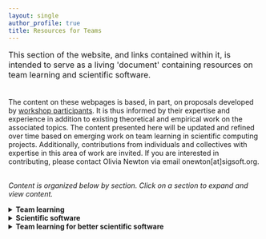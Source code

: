 ```yaml
---
layout: single
author_profile: true
title: Resources for Teams
---
```


<p style="font-size: 16px;">This section of the website, and links contained within it, is intended to serve as a living 'document' containing resources on team learning and scientific software. <br><br>

The content on these webpages is based, in part, on proposals developed by <a href = "{{ '/participants' | prepend: site.baseurl }}">workshop participants</a>. It is thus informed by their expertise and experience in addition to existing theoretical and empirical work on the associated topics. The content presented here will be updated and refined over time based on emerging work on team learning in scientific computing projects. Additionally, contributions from individuals and collectives with expertise in this area of work are invited. If you are interested in contributing, please contact Olivia Newton via email onewton[at]sigsoft.org.<br><br>

<i>Content is organized below by section. Click on a section to expand and view content.</i></p>

<details>
<summary><strong>Team learning</strong></summary>
<p style="font-size: 16px;">
"<i>The acquisition of knowledge, skills, and performance capabilities of an interdependent set of individuals through interaction and experience [...] a team-level property that captures the collective knowledge pool, potential synergies among team members, and unique contributions.</i>" (<a href = "https://doi.org/10.1111/j.1529-1006.2006.00030.x">Kozlowski & Ilgen, 2006</a>)

<br><br>
Here the focus is on the processes and behaviors of team members which reflect learning at the group level. A number of definitions are offered in the literature which emphasize the sharing, integrative, and reflective processes that constitute team learning. Although a single definition is provided above, a set of definitions is collected and available at <a href = "https://docs.google.com/spreadsheets/d/1WiIX490If0z7OzW1-Y9wLezDakIieydHgn1y6EAnQuM/edit?usp=sharing">this link</a>. 
<br><br>

To support team performance and software outcomes, it is important to measure and evaluate how teams engage in learning throughout their collaboration. A number of instruments have been developed to measure team learning. These measures are available at <a href = "https://docs.google.com/spreadsheets/d/1iAShCwYc8gua7uxyCtASpVE__o660ak-Y3AgDTtbg1k/edit?usp=sharing">this link</a>. These measures are based on varying conceptualizations of team learning and thus capture a variety of processes and behaviors. Importantly, the majority of these measures have been developed to assess team learning across different types of teams. In other words, these measures have not been developed with the specific needs or requirements of scientific software teams in mind. Furthermore, temporal aspects of team learning are not well understood and remain understudied (<a href = "https://doi.org/10.3389/fpsyg.2019.01417">Wiese & Burke, 2019</a>). In the <i>Team learning for better scientific software</i> section below, guidance on team learning for this domain and across project stages is offered.
</p>
</details>

<details>
<summary><strong>Scientific software</strong></summary>

<p style="font-size: 16px;">
"<i>Software with a large computational component. Further, scientific software is usually developed by multidisciplinary teams made up of scientists and software developers.</i>" (<a href = "https://doi.org/10.1016/j.infsof.2014.05.006">Kanewala & Bieman, 2014</a>)
<br> <br>
"<i>Software that aids in research, testing or design of scientific models that are used to explain and predict the behavior of real objects or systems in a variety of scientific disciplines.</i>" (<a href = "https://publish.tntech.edu/index.php/PSRCI/article/view/679">Shakya et al., 2020</a>)
<br><br>

We adopt the definitions of scientific software which are provided above. As the definitions suggest, scientific software encompasses many different types of software which are developed and/or used to carry out scientific work. We draw attention to the following components of these definitions: collaboration across disciplines; computational requirements; and scientific goals.

</p>

<details>
<summary><i>Why scientific software and why now?</i></summary>

<p style="font-size: 16px;"> The landscape of science and software is changing such that there is now a growing need (and more opportunities) to explore the collaborative development and use of scientific software. Technological advances and complex computation have created a significant need for this research. The demand for scientific software is greater than ever, and what 'used to work' doesn't necessarily work anymore. The shift towards open science, data, and code, and associated values has also contributed to the need to improve scientific software. Along with the increasing reliance on collaborative rather than indepedent work, teams are increasingly multidisciplinary, even if just in one scientific domain, and they focus on addressing large, complicated, and multi-dimensional problems. In sum, greater openness, greater complexity, and greater interdisciplinarity have enabled the emergence and growth of this area.
.</p>
</details>

<details>
<summary><i>What makes teams in scientific computing unique?</i></summary>

<p style="font-size: 16px;">
We contend that teams in scientific computing can and should be differentiated from scientific teams and software development teams. 
Unique characteristics of scientific software projects and teams include, but are not limited to, differences in:
<ul style="font-size: 16px;"> <li>Team member education and training</li>
<li>Integration of academic work</li>
<li>Scientific focus of project goals</li>
<li>Requirements for scientific software</li>
<li>Distinct funding landscape</li>
</ul>
</p>

</details>
</details>

<details>
<summary><strong>Team learning for better scientific software</strong></summary>

<i>Team learning during team formation</i>

<p style="font-size: 16px;">Drawing from conceptualizations of team development, we suggest that a subset of team learning processes and behaviors are of particular importance in the team formation stage.</p>

<i>AI for team learning</i>
<p style="font-size: 16px;"></p>
<i>Team learning in multi-team systems</i>
<p style="font-size: 16px;"></p>
</details>




